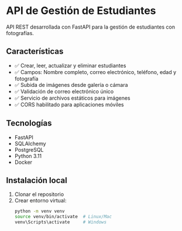 # API de Gestión de Estudiantes

API REST desarrollada con FastAPI para la gestión de estudiantes con fotografías.

## Características

- ✅ Crear, leer, actualizar y eliminar estudiantes
- ✅ Campos: Nombre completo, correo electrónico, teléfono, edad y fotografía
- ✅ Subida de imágenes desde galería o cámara
- ✅ Validación de correo electrónico único
- ✅ Servicio de archivos estáticos para imágenes
- ✅ CORS habilitado para aplicaciones móviles

## Tecnologías

- FastAPI
- SQLAlchemy
- PostgreSQL
- Python 3.11
- Docker

## Instalación local

1. Clonar el repositorio
2. Crear entorno virtual:
   ```bash
   python -m venv venv
   source venv/bin/activate  # Linux/Mac
   venv\Scripts\activate     # Windows